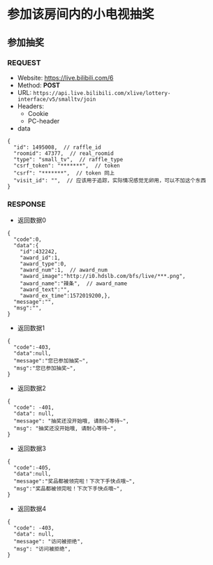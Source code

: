 # 参加该房间内的小电视抽奖

## 参加抽奖

### REQUEST
- Website: https://live.bilibili.com/6
- Method: **POST**
- URL: `https://api.live.bilibili.com/xlive/lottery-interface/v5/smalltv/join`
- Headers:
  - Cookie
  - PC-header
- data
```json5
{
  "id": 1495008,  // raffle_id
  "roomid": 47377,  // real_roomid
  "type": "small_tv",  // raffle_type
  "csrf_token": "*******",  // token
  "csrf": "*******",  // token 同上
  "visit_id": "",  // 应该用于追踪，实际情况感觉无卵用，可以不加这个东西
}
```

### RESPONSE
- 返回数据0
```json5
{
  "code":0,
  "data":{
    "id":432242,
    "award_id":1,
    "award_type":0,
    "award_num":1,  // award_num
    "award_image":"http://i0.hdslb.com/bfs/live/***.png",
    "award_name":"辣条",  // award_name
    "award_text":"",
    "award_ex_time":1572019200,},
  "message":"",
  "msg":"",
}
```
- 返回数据1
```json5
{
  "code":-403,
  "data":null,
  "message":"您已参加抽奖~",
  "msg":"您已参加抽奖~",
}
```
- 返回数据2
```json5
{
  "code": -401,
  "data": null,
  "message": "抽奖还没开始哦, 请耐心等待~",
  "msg": "抽奖还没开始哦, 请耐心等待~",
}
```
- 返回数据3
```json5
{
  "code":-405,
  "data":null,
  "message":"奖品都被领完啦！下次下手快点哦~",
  "msg":"奖品都被领完啦！下次下手快点哦~",
}
```
- 返回数据4
```json5
{
  "code": -403,
  "data": null,
  "message": "访问被拒绝",
  "msg": "访问被拒绝",
}
```